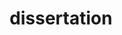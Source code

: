---
layout: page
permalink: /dissertation/
title: dissertation
description: Redirecting in 3 seconds to my PhD dissertation...
redirect: https://aribenjamin.github.io/machine-learning-for-neuroscience.github.io
nav: true
nav_order: 4
---